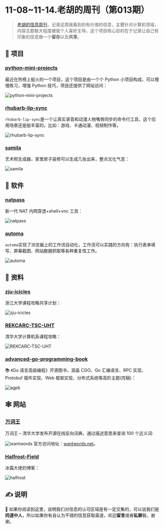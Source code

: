 # 11-08~11-14.老胡的周刊（第013期）

> [老胡的信息周刊](https://weekly.howie6879.com/)，记录这周我看到的有价值的信息，主要针对计算机领域，内容主题极大程度被我个人喜好主导。这个项目核心目的在于记录让自己有印象的信息做一个**留存**以及**共享**。

## 🎯 项目

### [python-mini-projects](https://github.com/Python-World/python-mini-projects)

最近在热榜上挺火的一个项目，这个项目是由一个个 Python 小项目构成，可以慢慢练习，增强 Python 技巧，项目还提供了网站访问：

![python-mini-projects](https://images-1252557999.file.myqcloud.com/uPic/ILzlAD.png)

### [rhubarb-lip-sync](https://github.com/DanielSWolf/rhubarb-lip-sync)

`rhubarb-lip-sync`是一个让真实录音和动漫人物嘴唇同步的命令行工具，这个应用场景还是挺丰富的，比如：游戏、卡通动漫、视频制作等。

![rhubarb-lip-sync](https://images-1252557999.file.myqcloud.com/uPic/fgYlDU.jpg)

### [samila](https://github.com/sepandhaghighi/samila)

艺术照生成器，家里房子装修可以生成几张出来，整点文化气息：

![samila](https://images-1252557999.file.myqcloud.com/uPic/pHS7Co.png)

## 🤖 软件

### [natpass](https://github.com/lwch/natpass)

新一代 NAT 内网穿透+shell+vnc 工具：

![natpass](https://images-1252557999.file.myqcloud.com/uPic/MjvkNd.jpg)

### [automa](https://github.com/Kholid060/automa)

`automa`实现了浏览器上的工作流自动化，工作流可以实践的方向有：执行表单填写、屏幕截图、网站数据抓取等各种重复性工作。

![automa](https://images-1252557999.file.myqcloud.com/uPic/Ku7psp.jpg)

## 👀 资料

### [zju-icicles](https://github.com/QSCTech/zju-icicles)

浙江大学课程攻略共享计划：

![zju-icicles](https://images-1252557999.file.myqcloud.com/uPic/NAELB0.png)

### [REKCARC-TSC-UHT](https://github.com/PKUanonym/REKCARC-TSC-UHT)

清华大学计算机系课程攻略：

![REKCARC-TSC-UHT](https://images-1252557999.file.myqcloud.com/uPic/HbPARG.png)

### [advanced-go-programming-book](https://github.com/chai2010/advanced-go-programming-book)

📚 《Go 语言高级编程》开源图书，涵盖 CGO、Go 汇编语言、RPC 实现、Protobuf 插件实现、Web 框架实现、分布式系统等高阶主题(完稿)：

![agpb](https://images-1252557999.file.myqcloud.com/uPic/agpb.png)

## 🕸 网站

### [万词王](https://github.com/thunlp/WantWords)

万词王 – 清华大学发布开源在线反向词典，通过描述意思来查询 100 个近义词:

![wantwords](https://images-1252557999.file.myqcloud.com/uPic/jaL3z5.png)
官方访问地址：[wantwords.net](https://wantwords.net/)。

### [Halfrost-Field](https://github.com/halfrost/Halfrost-Field)

冰霜大佬的博客：

![halfrost](https://images-1252557999.file.myqcloud.com/uPic/halfrost.jpg)

## ✍️ 说明

🙌 如果你阅读到这里，说明我们对信息的认可区域是有一定交集的，可以说我们是**同道中人**，所以如果你有自认为不错的信息获取渠道，欢迎**留言**或者**私聊**我，谢谢。
